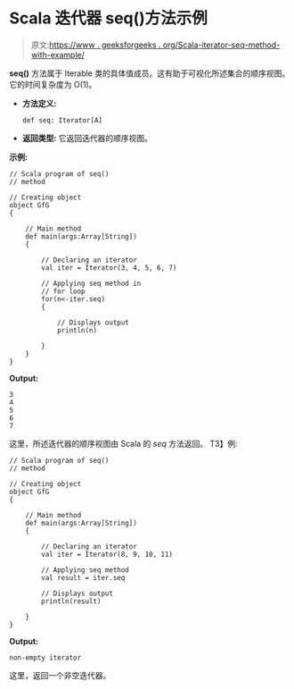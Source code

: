 # Scala 迭代器 seq()方法示例

> 原文:[https://www . geeksforgeeks . org/Scala-iterator-seq-method-with-example/](https://www.geeksforgeeks.org/scala-iterator-seq-method-with-example/)

**seq()** 方法属于 Iterable 类的具体值成员。这有助于可视化所述集合的顺序视图。它的时间复杂度为 O(1)。

*   **方法定义:**

    ```
    def seq: Iterator[A]

    ```

*   **返回类型:**
    它返回迭代器的顺序视图。

**示例:**

```
// Scala program of seq()
// method

// Creating object
object GfG
{ 

    // Main method
    def main(args:Array[String])
    {

        // Declaring an iterator
        val iter = Iterator(3, 4, 5, 6, 7)

        // Applying seq method in 
        // for loop
        for(n<-iter.seq)
        {

            // Displays output
            println(n)

        }
    }
}
```

**Output:**

```
3
4
5
6
7

```

这里，所述迭代器的顺序视图由 Scala 的 *seq* 方法返回。
T3】例:

```
// Scala program of seq()
// method

// Creating object
object GfG
{ 

    // Main method
    def main(args:Array[String])
    {

        // Declaring an iterator
        val iter = Iterator(8, 9, 10, 11)

        // Applying seq method
        val result = iter.seq

        // Displays output
        println(result)

    }
}
```

**Output:**

```
non-empty iterator

```

这里，返回一个非空迭代器。
